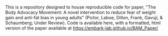 This is a repository designed to house reproducible code for paper, "The Body Advocacy Movement: A novel intervention to reduce fear of weight gain and anti-fat bias in young adults" (Pictor, Laboe, Dillon, Frank, Gavuji, & Schaumberg; Under Review). Code is available here, with a formatted, html version of the paper available at https://embark-lab.github.io/BAM_Paper/ 
